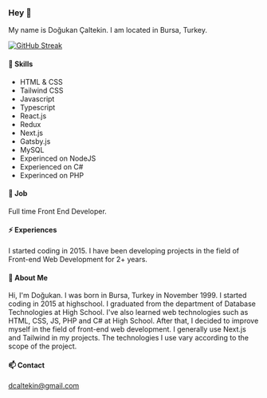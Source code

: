 ### Hey 👋

My name is Doğukan Çaltekin.
I am located in Bursa, Turkey.

[![GitHub Streak](https://github-readme-streak-stats.herokuapp.com?user=dcaltekin&theme=dark)](https://git.io/streak-stats)

#### 🌱 Skills

- HTML & CSS
- Tailwind CSS
- Javascript
- Typescript
- React.js
- Redux
- Next.js
- Gatsby.js
- MySQL
- Experinced on NodeJS
- Experienced on C#
- Experinced on PHP

#### 🔭 Job

Full time Front End Developer.

#### ⚡ Experiences

I started coding in 2015. I have been developing projects in the field of Front-end Web Development for 2+ years.

#### 👯 About Me


Hi, I'm Doğukan. I was born in Bursa, Turkey in November 1999. I started coding in 2015 at highschool. I graduated from the department of Database Technologies at High School. I've also learned web technologies such as HTML, CSS, JS, PHP and C# at High School. After that, I decided to improve myself in the field of front-end web development. I generally use Next.js and Tailwind in my projects. The technologies I use vary according to the scope of the project.

#### 📫 Contact

[dcaltekin@gmail.com](mailto:dcaltekin@gmail.com)

